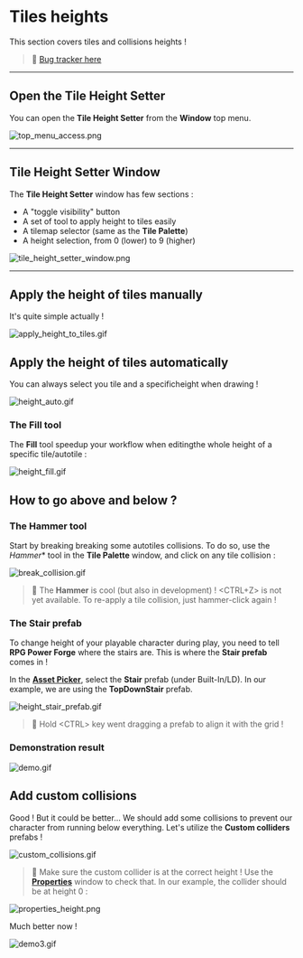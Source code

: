 # Tiles heights

This section covers tiles and collisions heights ! 

> 🐞 [Bug tracker here](https://trello.com/b/PIzgsYov/rpg-power-forge-road-map)

---
## Open the Tile Height Setter

You can open the **Tile Height Setter** from the **Window** top menu.

![top_menu_access.png](./../media/heights/top_menu_access.png)

---
## Tile Height Setter Window

The **Tile Height Setter** window has few sections :
* A "toggle visibility" button
* A set of tool to apply height to tiles easily
* A tilemap selector (same as the **Tile Palette**)
* A height selection, from 0 (lower) to 9 (higher)

![tile_height_setter_window.png](./../media/heights/tile_height_setter_window.png)

---
## Apply the height of tiles manually

It's quite simple actually !

![apply_height_to_tiles.gif](./../media/heights/apply_height_to_tiles.gif)


## Apply the height of tiles automatically

You can always select you tile and a specificheight when drawing !

![height_auto.gif](./../media/heights/height_auto.gif)

### The **Fill** tool

The **Fill** tool speedup your workflow when editingthe whole height of a specific tile/autotile :

![height_fill.gif](./../media/heights/height_fill.gif)

## How to go above and below ?

### The **Hammer** tool

Start by breaking breaking some autotiles collisions. To do so, use the *Hammer** tool in the **Tile Palette** window, and click on any tile collision :

![break_collision.gif](./../media/heights/break_collision.gif)

> 🐲 The **Hammer** is cool (but also in development) ! \<CTRL+Z\> is not yet available. To re-apply a tile collision, just hammer-click again !

### The **Stair** prefab

To change height of your playable character during play, you need to tell **RPG Power Forge** where the stairs are. This is where the **Stair prefab** comes in !

In the **[Asset Picker](./place_props.md)**, select the **Stair** prefab (under Built-In/LD). In our example, we are using the **TopDownStair** prefab.

![height_stair_prefab.gif](./../media/heights/height_stair_prefab.gif)

> 🐲 Hold \<CTRL\> key went dragging a prefab to align it with the grid !

### Demonstration result

![demo.gif](./../media/heights/demo.gif)

## Add custom collisions

Good ! But it could be better... We should add some collisions to prevent our character from running below everything. Let's utilize the **Custom colliders** prefabs !

![custom_collisions.gif](./../media/heights/custom_collisions.gif)

> 🐲 Make sure the custom collider is at the correct height ! Use the **[Properties](./properties.md)** window to check that. In our example, the collider should be at height 0 :

![properties_height.png](./../media/heights/properties_height.png)

Much better now !

![demo3.gif](./../media/heights/demo3.gif)
